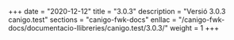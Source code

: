 +++
date        = "2020-12-12"
title       = "3.0.3"
description = "Versió 3.0.3 canigo.test"
sections    = "canigo-fwk-docs"
enllac		= "/canigo-fwk-docs/documentacio-llibreries/canigo.test/3.0.3/"
weight		= 1
+++
